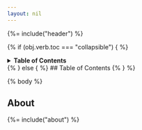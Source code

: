 ```yaml
---
layout: nil
---
```


{%= include("header") %}

{% if (obj.verb.toc === "collapsible") { %}
<details>
<summary><strong>Table of Contents</strong></summary>
<!-- toc -->
</details>
{% } else { %}
## Table of Contents
<!-- toc -->
{% } %}

{% body %}

## About
{%= include("about") %}
